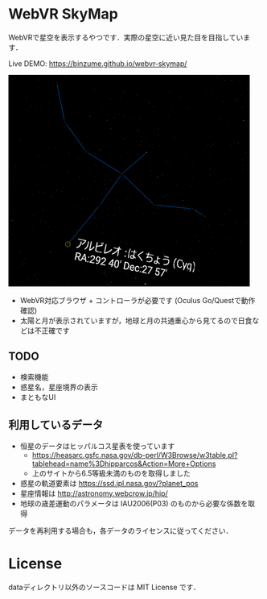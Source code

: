 # WebVR SkyMap

WebVRで星空を表示するやつです．実際の星空に近い見た目を目指しています．

Live DEMO: https://binzume.github.io/webvr-skymap/

![Celestial sphere](./images/cyg.png)

- WebVR対応ブラウザ + コントローラが必要です (Oculus Go/Questで動作確認)
- 太陽と月が表示されていますが，地球と月の共通重心から見てるので日食などは不正確です

## TODO

- 検索機能
- 惑星名，星座境界の表示
- まともなUI

## 利用しているデータ

- 恒星のデータはヒッパルコス星表を使っています
  - https://heasarc.gsfc.nasa.gov/db-perl/W3Browse/w3table.pl?tablehead=name%3Dhipparcos&Action=More+Options
  - 上のサイトから6.5等級未満のものを取得しました
- 惑星の軌道要素は https://ssd.jpl.nasa.gov/?planet_pos
- 星座情報は http://astronomy.webcrow.jp/hip/
- 地球の歳差運動のパラメータは IAU2006(P03) のものから必要な係数を取得

データを再利用する場合も，各データのライセンスに従ってください．

# License

dataディレクトリ以外のソースコードは MIT License です．
